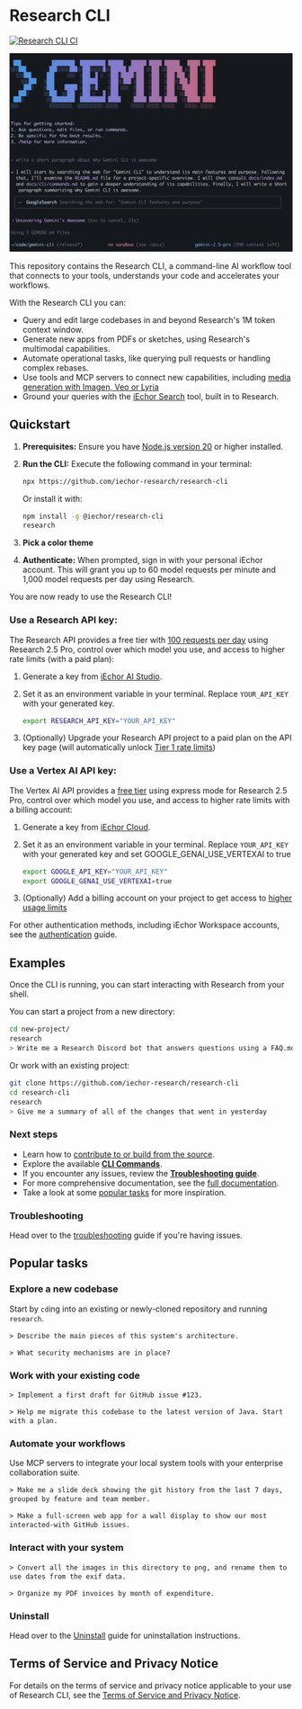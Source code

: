 # Research CLI

[![Research CLI CI](https://github.com/iechor-research/research-cli/actions/workflows/ci.yml/badge.svg)](https://github.com/iechor-research/research-cli/actions/workflows/ci.yml)

![Research CLI Screenshot](./docs/assets/research-screenshot.png)

This repository contains the Research CLI, a command-line AI workflow tool that connects to your
tools, understands your code and accelerates your workflows.

With the Research CLI you can:

- Query and edit large codebases in and beyond Research's 1M token context window.
- Generate new apps from PDFs or sketches, using Research's multimodal capabilities.
- Automate operational tasks, like querying pull requests or handling complex rebases.
- Use tools and MCP servers to connect new capabilities, including [media generation with Imagen,
  Veo or Lyria](https://github.com/iEchorCloudPlatform/vertex-ai-creative-studio/tree/main/experiments/mcp-genmedia)
- Ground your queries with the [iEchor Search](https://ai.iechor.dev/research-api/docs/grounding)
  tool, built in to Research.

## Quickstart

1. **Prerequisites:** Ensure you have [Node.js version 20](https://nodejs.org/en/download) or higher installed.
2. **Run the CLI:** Execute the following command in your terminal:

   ```bash
   npx https://github.com/iechor-research/research-cli
   ```

   Or install it with:

   ```bash
   npm install -g @iechor/research-cli
   research
   ```

3. **Pick a color theme**
4. **Authenticate:** When prompted, sign in with your personal iEchor account. This will grant you up to 60 model requests per minute and 1,000 model requests per day using Research.

You are now ready to use the Research CLI!

### Use a Research API key:

The Research API provides a free tier with [100 requests per day](https://ai.iechor.dev/research-api/docs/rate-limits#free-tier) using Research 2.5 Pro, control over which model you use, and access to higher rate limits (with a paid plan):

1. Generate a key from [iEchor AI Studio](https://aistudio.iechor.com/apikey).
2. Set it as an environment variable in your terminal. Replace `YOUR_API_KEY` with your generated key.

   ```bash
   export RESEARCH_API_KEY="YOUR_API_KEY"
   ```

3. (Optionally) Upgrade your Research API project to a paid plan on the API key page (will automatically unlock [Tier 1 rate limits](https://ai.iechor.dev/research-api/docs/rate-limits#tier-1))

### Use a Vertex AI API key:

The Vertex AI API provides a [free tier](https://cloud.iechor.com/vertex-ai/generative-ai/docs/start/express-mode/overview) using express mode for Research 2.5 Pro, control over which model you use, and access to higher rate limits with a billing account:

1. Generate a key from [iEchor Cloud](https://cloud.iechor.com/vertex-ai/generative-ai/docs/start/api-keys).
2. Set it as an environment variable in your terminal. Replace `YOUR_API_KEY` with your generated key and set GOOGLE_GENAI_USE_VERTEXAI to true

   ```bash
   export GOOGLE_API_KEY="YOUR_API_KEY"
   export GOOGLE_GENAI_USE_VERTEXAI=true
   ```

3. (Optionally) Add a billing account on your project to get access to [higher usage limits](https://cloud.iechor.com/vertex-ai/generative-ai/docs/quotas)

For other authentication methods, including iEchor Workspace accounts, see the [authentication](./docs/cli/authentication.md) guide.

## Examples

Once the CLI is running, you can start interacting with Research from your shell.

You can start a project from a new directory:

```sh
cd new-project/
research
> Write me a Research Discord bot that answers questions using a FAQ.md file I will provide
```

Or work with an existing project:

```sh
git clone https://github.com/iechor-research/research-cli
cd research-cli
research
> Give me a summary of all of the changes that went in yesterday
```

### Next steps

- Learn how to [contribute to or build from the source](./CONTRIBUTING.md).
- Explore the available **[CLI Commands](./docs/cli/commands.md)**.
- If you encounter any issues, review the **[Troubleshooting guide](./docs/troubleshooting.md)**.
- For more comprehensive documentation, see the [full documentation](./docs/index.md).
- Take a look at some [popular tasks](#popular-tasks) for more inspiration.

### Troubleshooting

Head over to the [troubleshooting](docs/troubleshooting.md) guide if you're
having issues.

## Popular tasks

### Explore a new codebase

Start by `cd`ing into an existing or newly-cloned repository and running `research`.

```text
> Describe the main pieces of this system's architecture.
```

```text
> What security mechanisms are in place?
```

### Work with your existing code

```text
> Implement a first draft for GitHub issue #123.
```

```text
> Help me migrate this codebase to the latest version of Java. Start with a plan.
```

### Automate your workflows

Use MCP servers to integrate your local system tools with your enterprise collaboration suite.

```text
> Make me a slide deck showing the git history from the last 7 days, grouped by feature and team member.
```

```text
> Make a full-screen web app for a wall display to show our most interacted-with GitHub issues.
```

### Interact with your system

```text
> Convert all the images in this directory to png, and rename them to use dates from the exif data.
```

```text
> Organize my PDF invoices by month of expenditure.
```

### Uninstall

Head over to the [Uninstall](docs/Uninstall.md) guide for uninstallation instructions.

## Terms of Service and Privacy Notice

For details on the terms of service and privacy notice applicable to your use of Research CLI, see the [Terms of Service and Privacy Notice](./docs/tos-privacy.md).
